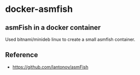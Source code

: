 # docker-asmfish

## asmFish in a docker container

Used bitnami/minideb linux to create a small asmfish container.

## Reference

* https://github.com/lantonov/asmFish
